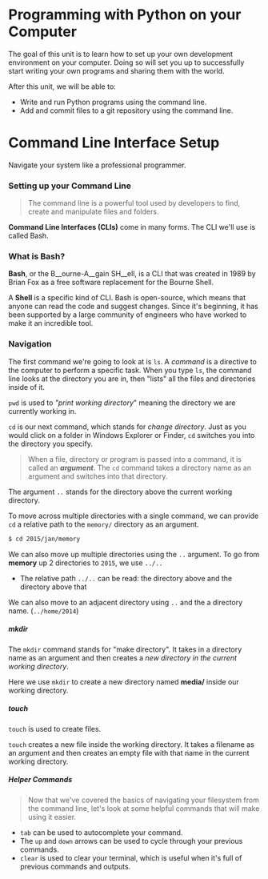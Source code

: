 # Programming with Python on your Computer

The goal of this unit is to learn how to set up your own development environment on your computer. Doing so will set you up to successfully start writing your own programs and sharing them with the world.

After this unit, we will be able to:

- Write and run Python programs using the command line.
- Add and commit files to a git repository using the command line.

# Command Line Interface Setup

Navigate your system like a professional programmer.

### Setting up your Command Line

> The command line is a powerful tool used by developers to find, create and manipulate files and folders. 

**Command Line Interfaces (CLIs)** come in many forms. The CLI we'll use is called Bash.

### What is Bash?

**Bash**, or the B__ourne-A__gain SH__ell, is a CLI that was created in 1989 by Brian Fox as a free software replacement for the Bourne Shell. 

A **Shell** is a specific kind of CLI. Bash is open-source, which means that anyone can read the code and suggest changes. Since it's beginning, it has been supported by a large community of engineers who have worked to make it an incredible tool. 

### Navigation

The first command we're going to look at is `ls`. A *command* is a directive to the computer to perform a specific task. When you type `ls`, the command line looks at the directory you are in, then "lists" all the files and directories inside of it.

`pwd` is used to *"print working directory*" meaning the directory we are currently working in.

`cd` is our next command, which stands for *change directory*. Just as you would click on a folder in Windows Explorer or Finder, `cd` switches you into the directory you specify.

> When a file, directory or program is passed into a command, it is called an ***argument***. 
> 	The `cd` command takes a directory name as an argument and switches into that directory.

The argument `..` stands for the directory above the current working directory.

To move across multiple directories with a single command, we can provide `cd` a relative path to the `memory/` directory as an argument.

```bash
$ cd 2015/jan/memory
```

We can also move up multiple directories using the `..` argument. To go from **memory** up 2 directories to `2015`, we use `../..`

- The relative path `../..` can be read: the directory above and the directory above that

We can also move to an adjacent directory using `..` and the a directory name. (`../home/2014`)

##### mkdir 

The `mkdir` command stands for "make directory". It takes in a directory name as an argument and then creates a *new directory in the current working directory*. 

Here we use `mkdir` to create a new directory named **media/** inside our working directory.

##### touch

`touch` is used to create files.

`touch` creates a new file inside the working directory. It takes a filename as an argument and then creates an empty file with that name in the current working directory.

##### Helper Commands

> Now that we've covered the basics of navigating your filesystem from the command line, let's look at some helpful commands that will make using it easier.

- `tab` can be used to autocomplete your command. 
- The `up` and `down` arrows can be used to cycle through your previous commands. 
- `clear` is used to clear your terminal, which is useful when it's full of previous commands and outputs.





